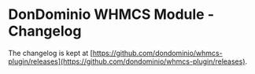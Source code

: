 # DonDominio WHMCS Module - Changelog

The changelog is kept at [https://github.com/dondominio/whmcs-plugin/releases](https://github.com/dondominio/whmcs-plugin/releases).
